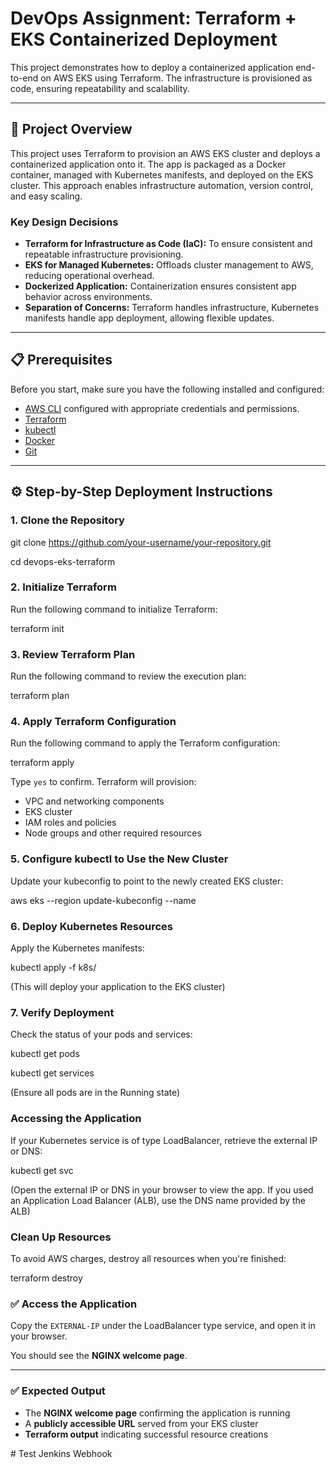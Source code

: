 # DevOps Assignment: Terraform + EKS Containerized Deployment

This project demonstrates how to deploy a containerized application end-to-end on AWS EKS using Terraform. The infrastructure is provisioned as code, ensuring repeatability and scalability.

---

## 🚀 Project Overview

This project uses Terraform to provision an AWS EKS cluster and deploys a containerized application onto it. The app is packaged as a Docker container, managed with Kubernetes manifests, and deployed on the EKS cluster. This approach enables infrastructure automation, version control, and easy scaling.

### Key Design Decisions

- **Terraform for Infrastructure as Code (IaC):** To ensure consistent and repeatable infrastructure provisioning.
- **EKS for Managed Kubernetes:** Offloads cluster management to AWS, reducing operational overhead.
- **Dockerized Application:** Containerization ensures consistent app behavior across environments.
- **Separation of Concerns:** Terraform handles infrastructure, Kubernetes manifests handle app deployment, allowing flexible updates.

---

## 📋 Prerequisites

Before you start, make sure you have the following installed and configured:

- [AWS CLI](https://aws.amazon.com/cli/) configured with appropriate credentials and permissions.
- [Terraform](https://www.terraform.io/downloads.html)
- [kubectl](https://kubernetes.io/docs/tasks/tools/)
- [Docker](https://www.docker.com/get-started)
- [Git](https://git-scm.com/)

---

## ⚙️ Step-by-Step Deployment Instructions

### 1. Clone the Repository

git clone https://github.com/your-username/your-repository.git

cd devops-eks-terraform

### 2. Initialize Terraform

Run the following command to initialize Terraform:

terraform init

### 3. Review Terraform Plan

Run the following command to review the execution plan:

terraform plan
### 4. Apply Terraform Configuration

Run the following command to apply the Terraform configuration:

terraform apply

Type `yes` to confirm. Terraform will provision:

- VPC and networking components
- EKS cluster
- IAM roles and policies
- Node groups and other required resources

### 5. Configure kubectl to Use the New Cluster

Update your kubeconfig to point to the newly created EKS cluster:

aws eks --region <aws-region> update-kubeconfig --name <cluster-name>

### 6. Deploy Kubernetes Resources

Apply the Kubernetes manifests:

kubectl apply -f k8s/

(This will deploy your application to the EKS cluster)

### 7. Verify Deployment

Check the status of your pods and services:


kubectl get pods

kubectl get services

(Ensure all pods are in the Running state)

### Accessing the Application

If your Kubernetes service is of type LoadBalancer, retrieve the external IP or DNS:

kubectl get svc

(Open the external IP or DNS in your browser to view the app.
If you used an Application Load Balancer (ALB), use the DNS name provided by the ALB)

### Clean Up Resources

To avoid AWS charges, destroy all resources when you're finished:

terraform destroy


### ✅ Access the Application

Copy the `EXTERNAL-IP` under the LoadBalancer type service, and open it in your browser.

You should see the **NGINX welcome page**.

---

### ✅ Expected Output

- The **NGINX welcome page** confirming the application is running  
- A **publicly accessible URL** served from your EKS cluster  
- **Terraform output** indicating successful resource creations

  


 #   T e s t   J e n k i n s   W e b h o o k  
 
